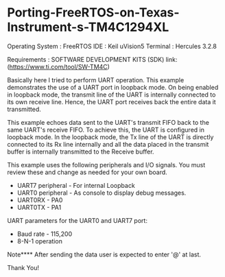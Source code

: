 # Porting-FreeRTOS-on-Texas-Instrument-s-TM4C1294XL #

Operating System : FreeRTOS
IDE              : Keil uVision5
Terminal         : Hercules 3.2.8 

Requirements     : SOFTWARE DEVELOPMENT KITS (SDK) link: (https://www.ti.com/tool/SW-TM4C)  

Basically here I tried to perform UART operation. This example demonstrates 
the use of a UART port in loopback mode.  On being enabled in loopback mode, the transmit 
line of the UART is internally connected to its own receive line.  Hence, the UART 
port receives back the entire data it transmitted.

This example echoes data sent to the UART's transmit FIFO back to the same
UART's receive FIFO.  To achieve this, the UART is configured in loopback
mode.  In the loopback mode, the Tx line of the UART is directly connected
to its Rx line internally and all the data placed in the transmit buffer is
internally transmitted to the Receive buffer.

This example uses the following peripherals and I/O signals.  You must
review these and change as needed for your own board.
- UART7 peripheral - For internal Loopback
- UART0 peripheral - As console to display debug messages.
- UART0RX - PA0
- UART0TX - PA1

UART parameters for the UART0 and UART7 port:
- Baud rate - 115,200
- 8-N-1 operation

Note****
After sending the data user is expected to enter '@' at last.

Thank You!
